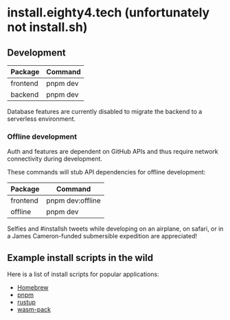 # install.eighty4.tech (unfortunately not install.sh)

## Development

| Package  | Command  |
|----------|----------|
| frontend | pnpm dev |
| backend  | pnpm dev |

Database features are currently disabled to migrate the backend to a serverless environment.

### Offline development

Auth and features are dependent on GitHub APIs and thus require network connectivity during development.

These commands will stub API dependencies for offline development:

| Package  | Command          |
|----------|------------------|
| frontend | pnpm dev:offline |
| offline  | pnpm dev         |

Selfies and #installsh tweets while developing on an airplane, on safari, or in a James Cameron-funded submersible expedition are appreciated!

## Example install scripts in the wild

Here is a list of install scripts for popular applications:

- [Homebrew](https://brew.sh/)
- [pnpm](https://pnpm.io/installation/)
- [rustup](https://rustup.rs/)
- [wasm-pack](https://rustwasm.github.io/wasm-pack/installer/)
